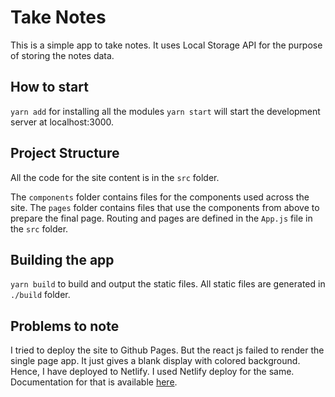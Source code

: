 # Take Notes

This is a simple app to take notes. It uses Local Storage API for the purpose of storing the notes data.

## How to start

`yarn add` for installing all the modules
`yarn start` will start the development server at localhost:3000.

## Project Structure

All the code for the site content is in the `src` folder.

The `components` folder contains files for the components used across the site.
The `pages` folder contains files that use the components from above to prepare the final page.
Routing and pages are defined in the `App.js` file in the `src` folder.

## Building the app

`yarn build` to build and output the static files.
All static files are generated in `./build` folder.

## Problems to note

I tried to deploy the site to Github Pages. But the react js failed to render the single page app. It just gives a blank display with colored background.
Hence, I have deployed to Netlify. I used Netlify deploy for the same. Documentation for that is available [here](https://www.netlify.com/blog/2016/07/22/deploy-react-apps-in-less-than-30-seconds/).
